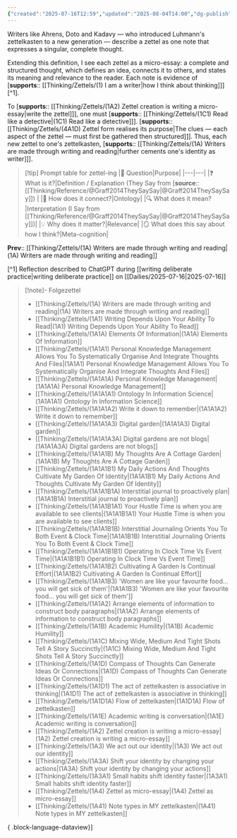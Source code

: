 ```yaml
---
{"created":"2025-07-16T12:59","updated":"2025-08-04T14:00","dg-publish":true,"dg-path":"Zettels/(1A4) Zettel as micro-essay.md","permalink":"/zettels/1-a4-zettel-as-micro-essay/","dgPassFrontmatter":true,"noteIcon":"1"}
---
```


Writers like Ahrens, Doto and Kadavy — who introduced Luhmann's zettelkasten to a new generation — describe a zettel as one note that expresses a singular, complete thought. 

Extending this definition, I see each zettel as a micro-essay: a complete and structured thought, which defines an idea, connects it to others, and states its meaning and relevance to the reader. Each note is evidence of [**supports**:: [[Thinking/Zettels/(1) I am a writer\|how I think about thinking]]][^1]. 

To [**supports**:: [[Thinking/Zettels/(1A2) Zettel creation is writing a micro-essay\|write the zettel]]], one must [**supports**:: [[Thinking/Zettels/(1C1) Read like a detective\|(1C1) Read like a detective]]]. [**supports**:: [[Thinking/Zettels/(4A1D) Zettel form realises its purpose\|The clues — each aspect of the zettel — must first be gathered then structured]]]. Thus, each new zettel to one's zettelkasten, [**supports**:: [[Thinking/Zettels/(1A) Writers are made through writing and reading\|further cements one's identity as writer]]].


> [!tip] Prompt table for zettel-ing 
> |💬 Question|Purpose|
> |---|---|
> |❓ What is it?|Definition / Explanation (They Say from [**source**:: [[Thinking/Reference/@Graff2014TheySaySay\|@Graff2014TheySaySay]]) |
> |🧩 How does it connect?|Ontology|
> |🔍 What does it mean?|Interpretation (I Say from [[Thinking/Reference/@Graff2014TheySaySay\|@Graff2014TheySaySay]])|
> |💡 Why does it matter?|Relevance|
> |🪞 What does this say about how I think?|Meta-cognition|

**Prev**:: [[Thinking/Zettels/(1A) Writers are made through writing and reading\|(1A) Writers are made through writing and reading]]

[^1] Reflection described to ChatGPT during [[writing deliberate practice\|writing deliberate practice]] on [[Dailies/2025-07-16\|2025-07-16]]


> [!note]- Folgezettel
>  - [[Thinking/Zettels/(1A) Writers are made through writing and reading\|(1A) Writers are made through writing and reading]]
> - [[Thinking/Zettels/(1A1) Writing Depends Upon Your Ability To Read\|(1A1) Writing Depends Upon Your Ability To Read]]
> - [[Thinking/Zettels/(1A1A) Elements Of Information\|(1A1A) Elements Of Information]]
> - [[Thinking/Zettels/(1A1A1) Personal Knowledge Management Allows You To Systematically Organise And Integrate Thoughts And Files\|(1A1A1) Personal Knowledge Management Allows You To Systematically Organise And Integrate Thoughts And Files]]
> - [[Thinking/Zettels/(1A1A1A) Personal Knowledge Management\|(1A1A1A) Personal Knowledge Management]]
> - [[Thinking/Zettels/(1A1A1A1) Ontology In Information Science\|(1A1A1A1) Ontology In Information Science]]
> - [[Thinking/Zettels/(1A1A1A2) Write it down to remember\|(1A1A1A2) Write it down to remember]]
> - [[Thinking/Zettels/(1A1A1A3) Digital garden\|(1A1A1A3) Digital garden]]
> - [[Thinking/Zettels/(1A1A1A3A) Digital gardens are not blogs\|(1A1A1A3A) Digital gardens are not blogs]]
> - [[Thinking/Zettels/(1A1A1B) My Thoughts Are A Cottage Garden\|(1A1A1B) My Thoughts Are A Cottage Garden]]
> - [[Thinking/Zettels/(1A1A1B1) My Daily Actions And Thoughts Cultivate My Garden Of Identity\|(1A1A1B1) My Daily Actions And Thoughts Cultivate My Garden Of Identity]]
> - [[Thinking/Zettels/(1A1A1B1A) Interstitial journal to proactively plan\|(1A1A1B1A) Interstitial journal to proactively plan]]
> - [[Thinking/Zettels/(1A1A1B1A1) Your Hustle Time is when you are available to see clients\|(1A1A1B1A1) Your Hustle Time is when you are available to see clients]]
> - [[Thinking/Zettels/(1A1A1B1B) Interstitial Journaling Orients You To Both Event & Clock Time\|(1A1A1B1B) Interstitial Journaling Orients You To Both Event & Clock Time]]
> - [[Thinking/Zettels/(1A1A1B1B1) Operating In Clock Time Vs Event Time\|(1A1A1B1B1) Operating In Clock Time Vs Event Time]]
> - [[Thinking/Zettels/(1A1A1B2) Cultivating A Garden Is Continual Effort\|(1A1A1B2) Cultivating A Garden Is Continual Effort]]
> - [[Thinking/Zettels/(1A1A1B3) 'Women are like your favourite food... you will get sick of them'\|(1A1A1B3) 'Women are like your favourite food... you will get sick of them']]
> - [[Thinking/Zettels/(1A1A2) Arrange elements of information to construct body paragraphs\|(1A1A2) Arrange elements of information to construct body paragraphs]]
> - [[Thinking/Zettels/(1A1B) Academic Humility\|(1A1B) Academic Humility]]
> - [[Thinking/Zettels/(1A1C) Mixing Wide, Medium And Tight Shots Tell A Story Succinctly\|(1A1C) Mixing Wide, Medium And Tight Shots Tell A Story Succinctly]]
> - [[Thinking/Zettels/(1A1D) Compass of Thoughts Can Generate Ideas Or Connections\|(1A1D) Compass of Thoughts Can Generate Ideas Or Connections]]
> - [[Thinking/Zettels/(1A1D1) The act of zettelkasten is associative in thinking\|(1A1D1) The act of zettelkasten is associative in thinking]]
> - [[Thinking/Zettels/(1A1D1A) Flow of zettelkasten\|(1A1D1A) Flow of zettelkasten]]
> - [[Thinking/Zettels/(1A1E) Academic writing is conversation\|(1A1E) Academic writing is conversation]]
> - [[Thinking/Zettels/(1A2) Zettel creation is writing a micro-essay\|(1A2) Zettel creation is writing a micro-essay]]
> - [[Thinking/Zettels/(1A3) We act out our identity\|(1A3) We act out our identity]]
> - [[Thinking/Zettels/(1A3A) Shift your identity by changing your actions\|(1A3A) Shift your identity by changing your actions]]
> - [[Thinking/Zettels/(1A3A1) Small habits shift identity faster\|(1A3A1) Small habits shift identity faster]]
> - [[Thinking/Zettels/(1A4) Zettel as micro-essay\|(1A4) Zettel as micro-essay]]
> - [[Thinking/Zettels/(1A41) Note types in MY zettelkasten\|(1A41) Note types in MY zettelkasten]]
> 
{ .block-language-dataview}]